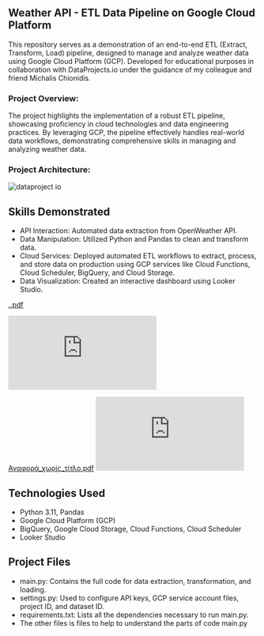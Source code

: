 ## Weather API - ETL Data Pipeline on Google Cloud Platform

This repository serves as a demonstration of an end-to-end ETL (Extract, Transform, Load) pipeline, designed to manage and analyze weather data using Google Cloud Platform (GCP). Developed for educational purposes in collaboration with DataProjects.io under the guidance of my colleague and friend Michalis Chionidis.

### Project Overview:
The project highlights the implementation of a robust ETL pipeline, showcasing proficiency in cloud technologies and data engineering practices. By leveraging GCP, the pipeline effectively handles real-world data workflows, demonstrating comprehensive skills in managing and analyzing weather data.

### Project Architecture:

![dataproject io](https://github.com/bioagg/ETL-Data-Pipeline-on-Google-Cloud-Platform/assets/98113578/29cd3d23-cef7-4364-9af3-d44fd3869c20)


## Skills Demonstrated
-  API Interaction: Automated data extraction from OpenWeather API.
-  Data Manipulation: Utilized Python and Pandas to clean and transform data.
-  Cloud Services: Deployed automated ETL workflows to extract, process, and store data on production using GCP services like Cloud Functions, Cloud Scheduler, BigQuery, and Cloud Storage.
-  Data Visualization: Created an interactive dashboard using Looker Studio.

[_._.pdf](https://github.com/bioagg/ETL-Data-Pipeline-on-Google-Cloud-Platform/files/15369188/_._.pdf)

![_._.pdf](https://github.com/bioagg/ETL-Data-Pipeline-on-Google-Cloud-Platform/files/15369188/_._.pdf)


[Αναφορά_χωρίς_τίτλο.pdf](https://github.com/bioagg/ETL-Data-Pipeline-on-Google-Cloud-Platform/files/15369155/_._.pdf)
![Αναφορά_χωρίς_τίτλο.pdf](https://github.com/bioagg/ETL-Data-Pipeline-on-Google-Cloud-Platform/files/15369181/_._.pdf)

## Technologies Used

-  Python 3.11, Pandas
-  Google Cloud Platform (GCP)
-  BigQuery, Google Cloud Storage, Cloud Functions, Cloud Scheduler
-  Looker Studio

## Project Files
- main.py: Contains the full code for data extraction, transformation, and loading.
- settings.py: Used to configure API keys, GCP service account files, project ID, and dataset ID.
- requirements.txt: Lists all the dependencies necessary to run main.py.
- The other files is files to help to understand the parts of code main.py 
